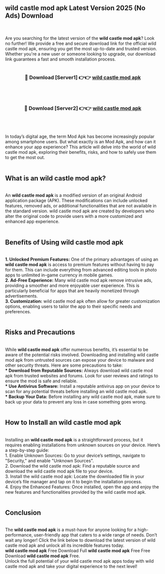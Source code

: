 ## wild castle mod apk Latest Version 2025 (No Ads) Download
<br><br>
Are you searching for the latest version of the <strong>wild castle mod apk</strong>? Look no further! We provide a free and secure download link for the official wild castle mod apk, ensuring you get the most up-to-date and trusted version. Whether you're a new user or someone looking to upgrade, our download link guarantees a fast and smooth installation process.
<br>
<br>
<div align="center">
<h3>🔴 Download [Server1] 👉👉 <a href="https://modyolo.store/wild_castle_mod_apk">wild castle mod apk</a></h3><br>
<br>
<h3>🔴 Download [Server2] 👉👉 <a href="https://modyolo.store/wild_castle_mod_apk">wild castle mod apk</a></h3><br>
</div>
<br>
<br>
In today’s digital age, the term Mod Apk has become increasingly popular among smartphone users. But what exactly is an Mod Apk, and how can it enhance your app experience? This article will delve into the world of wild castle mod apk, exploring their benefits, risks, and how to safely use them to get the most out.
<br>
<br>
<h2>What is an wild castle mod apk?</h2>
<br>
An <strong>wild castle mod apk</strong> is a modified version of an original Android application package (APK). These modifications can include unlocked features, removed ads, or additional functionalities that are not available in the standard version. wild castle mod apk are created by developers who alter the original code to provide users with a more customized and enhanced app experience.
<br>
<br>
<h2>Benefits of Using wild castle mod apk</h2>
<br>
<strong> 1. Unlocked Premium Features:</strong> One of the primary advantages of using an <strong>wild castle mod apk</strong> is access to premium features without having to pay for them. This can include everything from advanced editing tools in photo apps to unlimited in-game currency in mobile games.
<br>
<strong> 2. Ad-Free Experience:</strong> Many wild castle mod apk remove intrusive ads, providing a smoother and more enjoyable user experience. This is particularly beneficial for apps that are heavily monetized through advertisements.
<br>
<strong> 3. Customization:</strong> wild castle mod apk often allow for greater customization options, enabling users to tailor the app to their specific needs and preferences.
<br>
<br>
<h2>Risks and Precautions</h2>
<br>
While <strong>wild castle mod apk</strong> offer numerous benefits, it’s essential to be aware of the potential risks involved. Downloading and installing wild castle mod apk from untrusted sources can expose your device to malware and other security threats. Here are some precautions to take:
<br>
<strong> * Download from Reputable Sources:</strong> Always download wild castle mod apk from trusted websites and forums. Look for user reviews and ratings to ensure the mod is safe and reliable.
<br>
<strong> * Use Antivirus Software:</strong> Install a reputable antivirus app on your device to scan for any potential threats before installing an wild castle mod apk.
<br>
<strong> * Backup Your Data:</strong> Before installing any wild castle mod apk, make sure to back up your data to prevent any loss in case something goes wrong.
<br>
<br>
<h2>How to Install an wild castle mod apk</h2>
<br>
Installing an <strong>wild castle mod apk</strong> is a straightforward process, but it requires enabling installations from unknown sources on your device. Here’s a step-by-step guide:
<br>
 1. Enable Unknown Sources: Go to your device’s settings, navigate to "Security," and enable "Unknown Sources".
<br>
 2. Download the wild castle mod apk: Find a reputable source and download the wild castle mod apk file to your device.
<br>
 3. Install the wild castle mod apk: Locate the downloaded file in your device’s file manager and tap on it to begin the installation process.
<br>
 4. Enjoy the Enhanced Features: Once installed, open the app and enjoy the new features and functionalities provided by the wild castle mod apk.
<br>
<br>
<h2><strong>Conclusion</strong></h2>
<br>
The <strong>wild castle mod apk</strong> is a must-have for anyone looking for a high-performance, user-friendly app that caters to a wide range of needs. Don’t wait any longer! Click the link below to download the latest version of wild castle mod apk and unlock all its incredible features today.
<br>
<strong>wild castle mod apk</strong> Free Download Full <strong>wild castle mod apk</strong> Free Free Download <strong>wild castle mod apk</strong> Free.
<br>
Unlock the full potential of your wild castle mod apk apps today with wild castle mod apk and take your digital experience to the next level!

